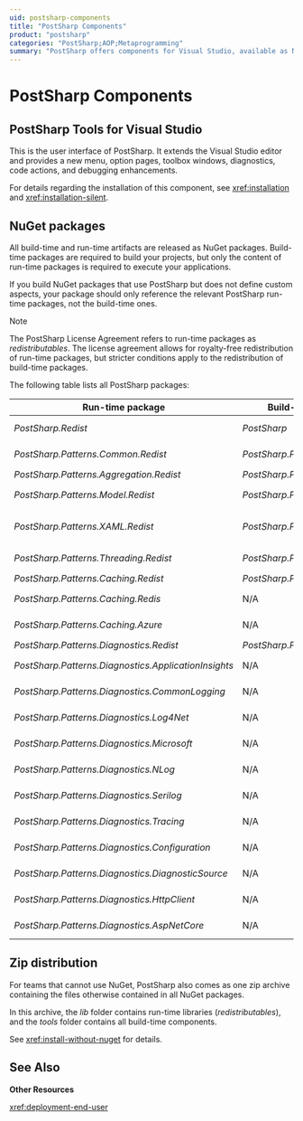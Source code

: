 ```yaml
---
uid: postsharp-components
title: "PostSharp Components"
product: "postsharp"
categories: "PostSharp;AOP;Metaprogramming"
summary: "PostSharp offers components for Visual Studio, available as NuGet packages or a zip archive for teams not using NuGet. It includes build-time and run-time packages for various functions and aspects."
---
```

# PostSharp Components


## PostSharp Tools for Visual Studio

This is the user interface of PostSharp. It extends the Visual Studio editor and provides a new menu, option pages, toolbox windows, diagnostics, code actions, and debugging enhancements.

For details regarding the installation of this component, see <xref:installation> and <xref:installation-silent>. 


## NuGet packages

All build-time and run-time artifacts are released as NuGet packages. Build-time packages are required to build your projects, but only the content of run-time packages is required to execute your applications.

If you build NuGet packages that use PostSharp but does not define custom aspects, your package should only reference the relevant PostSharp run-time packages, not the build-time ones.

> [!NOTE]
> The PostSharp License Agreement refers to run-time packages as *redistributables*. The license agreement allows for royalty-free redistribution of run-time packages, but stricter conditions apply to the redistribution of build-time packages. 

The following table lists all PostSharp packages:

| Run-time package | Build-time package | Description |
|------------------------------------------------------|--------------------------------------------------------|-------------------------------------------------|
| *PostSharp.Redist* | *PostSharp* | PostSharp Framework. The build-time package includes the PostSharp compiler. |
| *PostSharp.Patterns.Common.Redist* | *PostSharp.Patterns.Common* | Common logic shared between pattern libraries. Code contracts. |
| *PostSharp.Patterns.Aggregation.Redist* | *PostSharp.Patterns.Aggregation* | Aggretable and Disposable aspects. |
| *PostSharp.Patterns.Model.Redist* | *PostSharp.Patterns.Model* | NotifyPropertyChanged aspect and Undo/Redo. |
| *PostSharp.Patterns.XAML.Redist* | *PostSharp.Patterns.XAML* | Command, Dependency Property and Attached Property aspects. WPF controls for undo/redo. |
| *PostSharp.Patterns.Threading.Redist* | *PostSharp.Patterns.Threading* | Threading models, thread dispatching aspects, deadlock detection. |
| *PostSharp.Patterns.Caching.Redist* | *PostSharp.Patterns.Caching* | Caching aspect. |
| *PostSharp.Patterns.Caching.Redis* | N/A | Redis connector for *PostSharp.Patterns.Caching*.  |
| *PostSharp.Patterns.Caching.Azure* | N/A | Azure connector for *PostSharp.Patterns.Caching*.  |
| *PostSharp.Patterns.Diagnostics.Redist* | *PostSharp.Patterns.Diagnostics* | Logging aspect. |
| *PostSharp.Patterns.Diagnostics.ApplicationInsights* | N/A | Application Insights connector for *PostSharp.Patterns.Diagnostics*.  |
| *PostSharp.Patterns.Diagnostics.CommonLogging* | N/A | Common.Logging connector for *PostSharp.Patterns.Diagnostics*.  |
| *PostSharp.Patterns.Diagnostics.Log4Net* | N/A | Log4Net connector for *PostSharp.Patterns.Diagnostics*.  |
| *PostSharp.Patterns.Diagnostics.Microsoft* | N/A | Microsoft.Extensions.Logging connector for *PostSharp.Patterns.Diagnostics*.  |
| *PostSharp.Patterns.Diagnostics.NLog* | N/A | NLog connector for *PostSharp.Patterns.Diagnostics*.  |
| *PostSharp.Patterns.Diagnostics.Serilog* | N/A | Serilog connector for *PostSharp.Patterns.Diagnostics*.  |
| *PostSharp.Patterns.Diagnostics.Tracing* | N/A | System.Diagnostics connector for *PostSharp.Patterns.Diagnostics*.  |
| *PostSharp.Patterns.Diagnostics.Configuration* | N/A | Configuration of verbosity from a remote or local XML file. |
| *PostSharp.Patterns.Diagnostics.DiagnosticSource* | N/A | Collects events from <xref:System.Diagnostics.DiagnosticSource>.  |
| *PostSharp.Patterns.Diagnostics.HttpClient* | N/A | Collects events from <xref:System.Net.Http.HttpClient>.  |
| *PostSharp.Patterns.Diagnostics.AspNetCore* | N/A | Collects events from ASP.NET Core and ASP.NET 5. |


## Zip distribution

For teams that cannot use NuGet, PostSharp also comes as one zip archive containing the files otherwise contained in all NuGet packages.

In this archive, the *lib* folder contains run-time libraries (*redistributables*), and the *tools* folder contains all build-time components. 

See <xref:install-without-nuget> for details. 

## See Also

**Other Resources**

<xref:deployment-end-user>
<br>
